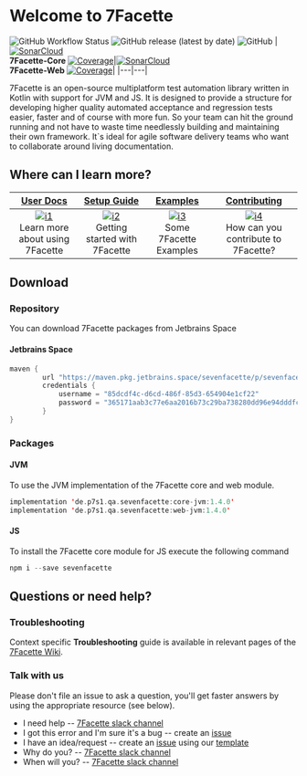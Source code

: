 # Welcome to 7Facette

![GitHub Workflow Status](https://img.shields.io/github/workflow/status/munichbughunter/Sevenfacette/7Facette?label=7Facette%20build)
![GitHub release (latest by date)](https://img.shields.io/github/v/release/munichbughunter/Sevenfacette?color=orange&label=latest%20version)
![GitHub](https://img.shields.io/github/license/munichbughunter/SevenFacette)
|[![SonarCloud](https://sonarcloud.io/images/project_badges/sonarcloud-white.svg)](https://sonarcloud.io/dashboard?id=7Facette-Core)<br>**7Facette-Core**  [![Coverage](https://sonarcloud.io/api/project_badges/measure?project=7Facette-Core&metric=coverage)](https://sonarcloud.io/dashboard?id=7Facette-Core)|[![SonarCloud](https://sonarcloud.io/images/project_badges/sonarcloud-black.svg)](https://sonarcloud.io/dashboard?id=7Facette-Web)<br>**7Facette-Web**  [![Coverage](https://sonarcloud.io/api/project_badges/measure?project=7Facette-Web&metric=coverage)](https://sonarcloud.io/dashboard?id=7Facette-Web)|
|---|---|

7Facette is an open-source multiplatform test automation library written in Kotlin with support for JVM and JS. It is designed to provide a structure
for developing higher quality automated acceptance and regression tests easier, faster and of course with more fun. So your team can hit the ground running 
and not have to waste time needlessly building and maintaining their own framework. It`s ideal for agile software delivery teams who want to collaborate
around living documentation. 

## Where can I learn more?

| **[User Docs][userdocs]**     | **[Setup Guide][get-started]**     | **[Examples][examples]**           | **[Contributing][contributing]**           |
|:-------------------------------------:|:-------------------------------:|:-----------------------------------:|:---------------------------------------------:|
| [![i1][userdocs-image]][userdocs]<br>Learn more about using 7Facette | [![i2][getstarted-image]][get-started]<br> Getting started with 7Facette | [![i3][examples-image]][examples]<br>Some 7Facette Examples | [![i4][contributing-image]][contributing]<br>How can you contribute to 7Facette? |

[userdocs-image]:/misc/images/docs.png
[getstarted-image]:/misc/images/setup.png
[examples-image]:/misc/images/roadmap.png
[contributing-image]:/misc/images/contributing.png

[userdocs]:https://github.com/munichbughunter/SevenFacette/wiki
[get-started]:https://github.com/munichbughunter/SevenFacette/wiki#what-problem-does-7facette-solve
[examples]:https://github.com/munichbughunter/SevenFacette/wiki/Examples-for-usage-7Facette
[contributing]:CONTRIBUTING.md

## Download

### Repository

You can download 7Facette packages from Jetbrains Space

#### Jetbrains Space

```kotlin
maven {
        url "https://maven.pkg.jetbrains.space/sevenfacette/p/sevenfacette/sevenfacette"
        credentials {
            username = "85dcdf4c-d6cd-486f-85d3-654904e1cf22"
            password = "365171aab3c77e6aa2016b73c29ba738280dd96e94dddfc15e45ef65ffbcec5b"
        }
}
```

### Packages

#### JVM

To use the JVM implementation of the 7Facette core and web module.

```kotlin
implementation 'de.p7s1.qa.sevenfacette:core-jvm:1.4.0'
implementation 'de.p7s1.qa.sevenfacette:web-jvm:1.4.0'
```

#### JS

To install the 7Facette core module for JS execute the following command

```kotlin
npm i --save sevenfacette
```

## Questions or need help?

### Troubleshooting

Context specific **Troubleshooting** guide is available in relevant pages of the [7Facette Wiki](https://github.com/munichbughunter/SevenFacette/wiki/Troubleshooting).

### Talk with us

Please don't file an issue to ask a question, you'll get faster answers by using the appropriate resource (see below).

- I need help -- [7Facette slack channel](https://7facette.slack.com)
- I got this error and I'm sure it's a bug -- create an [issue](https://github.com/munichbughunter/SevenFacette/issues)
- I have an idea/request -- create an [issue](https://github.com/munichbughunter/SevenFacette/issues) using our [template](https://github.com/munichbughunter/SevenFacette/blob/documentation/create_readme/misc/templates/ISSUE_TEMPLATE/Feature_Request.md)
- Why do you? -- [7Facette slack channel](https://7facette.slack.com)
- When will you? -- [7Facette slack channel](https://7facette.slack.com)

